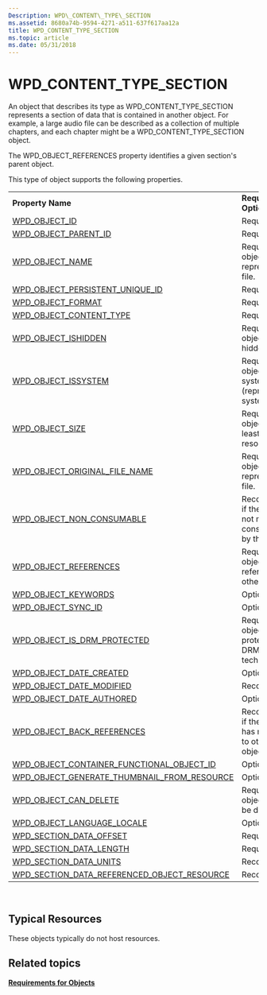 ```yaml
---
Description: WPD\_CONTENT\_TYPE\_SECTION
ms.assetid: 8680a74b-9594-4271-a511-637f617aa12a
title: WPD_CONTENT_TYPE_SECTION
ms.topic: article
ms.date: 05/31/2018
---
```


# WPD\_CONTENT\_TYPE\_SECTION

An object that describes its type as WPD\_CONTENT\_TYPE\_SECTION represents a section of data that is contained in another object. For example, a large audio file can be described as a collection of multiple chapters, and each chapter might be a WPD\_CONTENT\_TYPE\_SECTION object.

The WPD\_OBJECT\_REFERENCES property identifies a given section's parent object.

This type of object supports the following properties.



|                                                                                                                                  |                                                                       |
|----------------------------------------------------------------------------------------------------------------------------------|-----------------------------------------------------------------------|
| **Property Name**                                                                                                                | **Required or Optional**                                              |
| [WPD\_OBJECT\_ID](object-properties.md)                                                                           | Required.                                                             |
| [WPD\_OBJECT\_PARENT\_ID](object-properties.md)                                                            | Required.                                                             |
| [WPD\_OBJECT\_NAME](object-properties.md)                                                                       | Required if the object represents a file.                             |
| [WPD\_OBJECT\_PERSISTENT\_UNIQUE\_ID](object-properties.md)                                     | Required.                                                             |
| [WPD\_OBJECT\_FORMAT](object-properties.md)                                                                   | Required.                                                             |
| [WPD\_OBJECT\_CONTENT\_TYPE](object-properties.md)                                                      | Required.                                                             |
| [WPD\_OBJECT\_ISHIDDEN](object-properties.md)                                                               | Required if the object is hidden.                                     |
| [WPD\_OBJECT\_ISSYSTEM](object-properties.md)                                                               | Required if the object is a system object (represents a system file). |
| [WPD\_OBJECT\_SIZE](object-properties.md)                                                                       | Required if the object has at least one resource.                     |
| [WPD\_OBJECT\_ORIGINAL\_FILE\_NAME](object-properties.md)                                         | Required if the object represents a file.                             |
| [WPD\_OBJECT\_NON\_CONSUMABLE](object-properties.md)                                                  | Recommended if the object is not meant for consumption by the device. |
| [WPD\_OBJECT\_REFERENCES](object-properties.md)                                                           | Required if the object has references to other objects.               |
| [WPD\_OBJECT\_KEYWORDS](object-properties.md)                                                               | Optional.                                                             |
| [WPD\_OBJECT\_SYNC\_ID](object-properties.md)                                                                | Optional.                                                             |
| [WPD\_OBJECT\_IS\_DRM\_PROTECTED](object-properties.md)                                             | Required if the object is protected by DRM technology.                |
| [WPD\_OBJECT\_DATE\_CREATED](object-properties.md)                                                      | Optional.                                                             |
| [WPD\_OBJECT\_DATE\_MODIFIED](object-properties.md)                                                    | Recommended.                                                          |
| [WPD\_OBJECT\_DATE\_AUTHORED](object-properties.md)                                                    | Optional.                                                             |
| [WPD\_OBJECT\_BACK\_REFERENCES](object-properties.md)                                                | Recommended if the object has references to other objects.            |
| [WPD\_OBJECT\_CONTAINER\_FUNCTIONAL\_OBJECT\_ID](object-properties.md)                | Optional.                                                             |
| [WPD\_OBJECT\_GENERATE\_THUMBNAIL\_FROM\_RESOURCE](object-properties.md)            | Optional.                                                             |
| [WPD\_OBJECT\_CAN\_DELETE](object-properties.md)                                                          | Required if the object cannot be deleted.                             |
| [WPD\_OBJECT\_LANGUAGE\_LOCALE](object-properties.md)                                                                           | Optional.                                                             |
| [WPD\_SECTION\_DATA\_OFFSET](section-attribute-properties.md)                                           | Required.                                                             |
| [WPD\_SECTION\_DATA\_LENGTH](section-attribute-properties.md)                                           | Required.                                                             |
| [WPD\_SECTION\_DATA\_UNITS](section-attribute-properties.md)                                             | Recommended.                                                          |
| [WPD\_SECTION\_DATA\_REFERENCED\_OBJECT\_RESOURCE](section-attribute-properties.md) | Recommended.                                                          |



 

## Typical Resources

These objects typically do not host resources.

## Related topics

<dl> <dt>

[**Requirements for Objects**](requirements-for-objects.md)
</dt> </dl>

 

 



